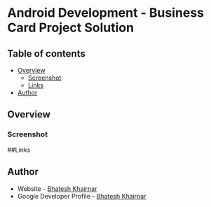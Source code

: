 # Android Development - Business Card Project Solution

## Table of contents

- [Overview](#overview)
  - [Screenshot](#screenshot)
  - [Links](#links)
- [Author](#author)

## Overview

### Screenshot


##Links

## Author

- Website - [Bhatesh Khairnar](https://www.your-site.com)
- Google Developer Profile - [Bhatesh Khairnar](https://developers.google.com/profile/u/100513563361969835336?utm_source=developer.android.com)
